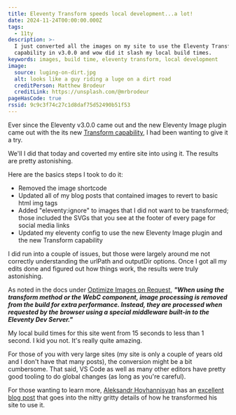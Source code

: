 ```yaml
---
title: Eleventy Transform speeds local development...a lot!
date: 2024-11-24T00:00:00.000Z
tags:
  - 11ty
description: >-
  I just converted all the images on my site to use the Eleventy Transform
  capability in v3.0.0 and wow did it slash my local build times.
keywords: images, build time, eleventy transform, local development
image:
  source: luging-on-dirt.jpg
  alt: looks like a guy riding a luge on a dirt road
  creditPerson: Matthew Brodeur
  creditLink: https://unsplash.com/@mrbrodeur
pageHasCode: true
rssid: 9c9c3f74c27c1d8daf75d52490b51f53
---
```


Ever since the Eleventy v3.0.0 came out and the new Eleventy Image plugin came out with the its new [Transform capability](https://www.11ty.dev/docs/plugins/image/#eleventy-transform), I had been wanting to give it a try.

We'll I did that today and coverted my entire site into using it. The results are pretty astonishing.

Here are the basics steps I took to do it:

- Removed the image shortcode
- Updated all of my blog posts that contained images to revert to basic html img tags
- Added "eleventy:ignore" to images that I did not want to be transformed; those included the SVGs that you see at the footer of every page for social media links
- Updated my eleventy config to use the new Eleventy Image plugin and the new Transform capability

I did run into a couple of issues, but those were largely around me not correctly understanding the urlPath and outputDir options. Once I got all my edits done and figured out how things work, the results were truly astonishing.

As noted in the docs under [Optimize Images on Request](https://www.11ty.dev/docs/plugins/image/#optimize-images-on-request), **_"When using the transform method or the WebC component, image processing is removed from the build for extra performance. Instead, they are processed when requested by the browser using a special middleware built-in to the Eleventy Dev Server."_**

My local build times for this site went from 15 seconds to less than 1 second. I kid you not. It's really quite amazing.

For those of you with very large sites (my site is only a couple of years old and I don't have that many posts), the conversion might be a bit cumbersome. That said, VS Code as well as many other editors have pretty good tooling to do global changes (as long as you're careful).

For those wanting to learn more, [Aleksandr Hovhannisyan](https://www.aleksandrhovhannisyan.com/) has an [excellent blog post](https://www.aleksandrhovhannisyan.com/blog/eleventy-image-transform/) that goes into the nitty gritty details of how he transformed his site to use it.